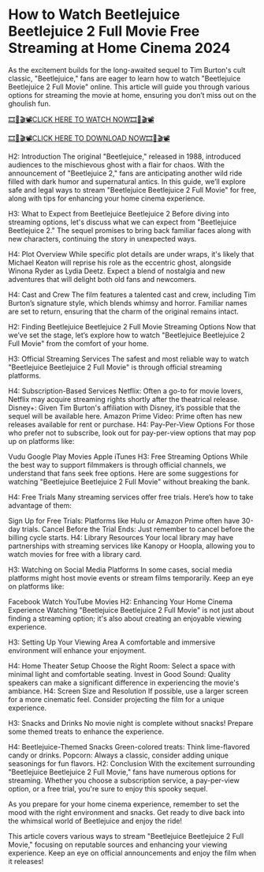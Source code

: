 # How to Watch Beetlejuice Beetlejuice 2 Full Movie Free Streaming at Home Cinema 2024
As the excitement builds for the long-awaited sequel to Tim Burton's cult classic, "Beetlejuice," fans are eager to learn how to watch "Beetlejuice Beetlejuice 2 Full Movie" online. This article will guide you through various options for streaming the movie at home, ensuring you don’t miss out on the ghoulish fun.

[🎞️🎥🎬📽️CLICK HERE TO WATCH NOW🎞️🎥🎬📽️](https://cutt.ly/jeT5jc3y)

[🎞️🎥🎬📽️CLICK HERE TO DOWNLOAD NOW🎞️🎥🎬📽️](https://cutt.ly/jeT5jc3y)

H2: Introduction
The original "Beetlejuice," released in 1988, introduced audiences to the mischievous ghost with a flair for chaos. With the announcement of "Beetlejuice 2," fans are anticipating another wild ride filled with dark humor and supernatural antics. In this guide, we’ll explore safe and legal ways to stream "Beetlejuice Beetlejuice 2 Full Movie" for free, along with tips for enhancing your home cinema experience.

H3: What to Expect from Beetlejuice Beetlejuice 2
Before diving into streaming options, let's discuss what we can expect from "Beetlejuice Beetlejuice 2." The sequel promises to bring back familiar faces along with new characters, continuing the story in unexpected ways.

H4: Plot Overview
While specific plot details are under wraps, it's likely that Michael Keaton will reprise his role as the eccentric ghost, alongside Winona Ryder as Lydia Deetz. Expect a blend of nostalgia and new adventures that will delight both old fans and newcomers.

H4: Cast and Crew
The film features a talented cast and crew, including Tim Burton’s signature style, which blends whimsy and horror. Familiar names are set to return, ensuring that the charm of the original remains intact.

H2: Finding Beetlejuice Beetlejuice 2 Full Movie Streaming Options
Now that we’ve set the stage, let’s explore how to watch "Beetlejuice Beetlejuice 2 Full Movie" from the comfort of your home.

H3: Official Streaming Services
The safest and most reliable way to watch "Beetlejuice Beetlejuice 2 Full Movie" is through official streaming platforms.

H4: Subscription-Based Services
Netflix: Often a go-to for movie lovers, Netflix may acquire streaming rights shortly after the theatrical release.
Disney+: Given Tim Burton's affiliation with Disney, it’s possible that the sequel will be available here.
Amazon Prime Video: Prime often has new releases available for rent or purchase.
H4: Pay-Per-View Options
For those who prefer not to subscribe, look out for pay-per-view options that may pop up on platforms like:

Vudu
Google Play Movies
Apple iTunes
H3: Free Streaming Options
While the best way to support filmmakers is through official channels, we understand that fans seek free options. Here are some suggestions for watching "Beetlejuice Beetlejuice 2 Full Movie" without breaking the bank.

H4: Free Trials
Many streaming services offer free trials. Here’s how to take advantage of them:

Sign Up for Free Trials: Platforms like Hulu or Amazon Prime often have 30-day trials.
Cancel Before the Trial Ends: Just remember to cancel before the billing cycle starts.
H4: Library Resources
Your local library may have partnerships with streaming services like Kanopy or Hoopla, allowing you to watch movies for free with a library card.

H3: Watching on Social Media Platforms
In some cases, social media platforms might host movie events or stream films temporarily. Keep an eye on platforms like:

Facebook Watch
YouTube Movies
H2: Enhancing Your Home Cinema Experience
Watching "Beetlejuice Beetlejuice 2 Full Movie" is not just about finding a streaming option; it's also about creating an enjoyable viewing experience.

H3: Setting Up Your Viewing Area
A comfortable and immersive environment will enhance your enjoyment.

H4: Home Theater Setup
Choose the Right Room: Select a space with minimal light and comfortable seating.
Invest in Good Sound: Quality speakers can make a significant difference in experiencing the movie's ambiance.
H4: Screen Size and Resolution
If possible, use a larger screen for a more cinematic feel. Consider projecting the film for a unique experience.

H3: Snacks and Drinks
No movie night is complete without snacks! Prepare some themed treats to enhance the experience.

H4: Beetlejuice-Themed Snacks
Green-colored treats: Think lime-flavored candy or drinks.
Popcorn: Always a classic, consider adding unique seasonings for fun flavors.
H2: Conclusion
With the excitement surrounding "Beetlejuice Beetlejuice 2 Full Movie," fans have numerous options for streaming. Whether you choose a subscription service, a pay-per-view option, or a free trial, you're sure to enjoy this spooky sequel.

As you prepare for your home cinema experience, remember to set the mood with the right environment and snacks. Get ready to dive back into the whimsical world of Beetlejuice and enjoy the ride!

This article covers various ways to stream "Beetlejuice Beetlejuice 2 Full Movie," focusing on reputable sources and enhancing your viewing experience. Keep an eye on official announcements and enjoy the film when it releases!
